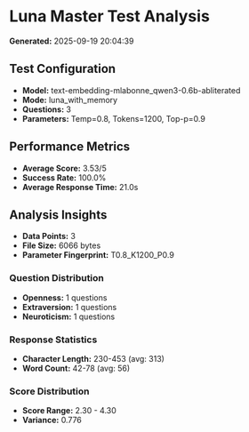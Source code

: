 # Luna Master Test Analysis

**Generated:** 2025-09-19 20:04:39

## Test Configuration
- **Model:** text-embedding-mlabonne_qwen3-0.6b-abliterated
- **Mode:** luna_with_memory
- **Questions:** 3
- **Parameters:** Temp=0.8, Tokens=1200, Top-p=0.9

## Performance Metrics
- **Average Score:** 3.53/5
- **Success Rate:** 100.0%
- **Average Response Time:** 21.0s

## Analysis Insights
- **Data Points:** 3
- **File Size:** 6066 bytes
- **Parameter Fingerprint:** T0.8_K1200_P0.9

### Question Distribution
- **Openness:** 1 questions
- **Extraversion:** 1 questions
- **Neuroticism:** 1 questions

### Response Statistics
- **Character Length:** 230-453 (avg: 313)
- **Word Count:** 42-78 (avg: 56)

### Score Distribution
- **Score Range:** 2.30 - 4.30
- **Variance:** 0.776
